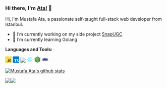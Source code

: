 ### Hi there, I'm [Ata!](https://ata.works) 👋

Hi, I'm Mustafa Ata, a passionate self-taught full-stack web developer from Istanbul.

- 🔭 I’m currently working on my side project <a href="https://snapugc.com">SnapUGC</a>
- 🌱 I’m currently learning Golang

**Languages and Tools:**  

<code><img height="20" src="https://raw.githubusercontent.com/github/explore/80688e429a7d4ef2fca1e82350fe8e3517d3494d/topics/javascript/javascript.png"></code>
<code><img height="20" src="https://raw.githubusercontent.com/github/explore/80688e429a7d4ef2fca1e82350fe8e3517d3494d/topics/typescript/typescript.png"></code>
<code><img height="20" src="https://camo.githubusercontent.com/c3635f27439ecdbf20e3cbf969c156f4040f10a0c8c836cf307d916dd8f806d4/68747470733a2f2f6173736574732e76657263656c2e636f6d2f696d6167652f75706c6f61642f76313636323133303535392f6e6578746a732f49636f6e5f6461726b5f6261636b67726f756e642e706e67"></code>
<code><img height="20" src="https://raw.githubusercontent.com/github/explore/80688e429a7d4ef2fca1e82350fe8e3517d3494d/topics/react/react.png"></code>
<code><img height="20" src="https://raw.githubusercontent.com/github/explore/80688e429a7d4ef2fca1e82350fe8e3517d3494d/topics/nodejs/nodejs.png"></code>
<code><img height="20" src="https://raw.githubusercontent.com/github/explore/ccc16358ac4530c6a69b1b80c7223cd2744dea83/topics/php/php.png"></code>

[![Mustafa Ata's github stats](https://github-readme-stats.vercel.app/api?username=AtaRekt&show_icons=true&title_color=fff&icon_color=79ff97&text_color=9f9f9f&bg_color=151515)](https://github.com/AtaRekt)

<a href="https://github.com/AtaRekt/nextjs-lucia-postgres-shadcn-template">
  <img align="left" src="https://github-readme-stats.vercel.app/api/pin/?username=AtaRekt&repo=nextjs-lucia-postgres-shadcn-template&title_color=fff&icon_color=79ff97&text_color=9f9f9f&bg_color=151515" />
</a>
<a href="https://github.com/AtaRekt/ocr-app">
  <img align="left" src="https://github-readme-stats.vercel.app/api/pin/?username=AtaRekt&repo=ocr-app&title_color=fff&icon_color=79ff97&text_color=9f9f9f&bg_color=151515" />
</a>
